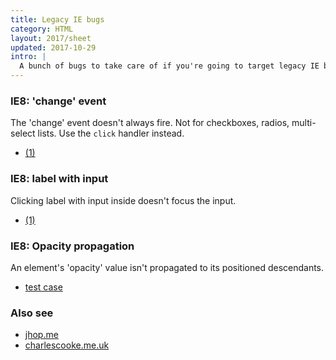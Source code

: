 ```yaml
---
title: Legacy IE bugs
category: HTML
layout: 2017/sheet
updated: 2017-10-29
intro: |
  A bunch of bugs to take care of if you're going to target legacy IE browsers.
---
```


### IE8: 'change' event

The 'change' event doesn't always fire. Not for checkboxes, radios, multi-select lists. Use the `click` handler instead.

 * [(1)](http://stackoverflow.com/questions/8005442/checkbox-change-event-works-when-click-the-label-in-ie8-ie7)

### IE8: label with input

Clicking label with input inside doesn't focus the input.

 * [(1)](http://www.gtalbot.org/BrowserBugsSection/MSIE7Bugs/LabelForWithImage.html)

### IE8: Opacity propagation

An element's 'opacity' value isn't propagated to its positioned descendants.

 * [test case](http://jhop.me/tests/bugs/ie8/opacity_positioned.html)

### Also see

* [jhop.me](http://jhop.me/ie8-bugs)
* [charlescooke.me.uk](http://www.charlescooke.me.uk/web/lab_notes/bugs/index.html)
